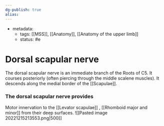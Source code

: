 ```yaml
---
dg-publish: true
alias:
---
```

- metadata:
	- tags: [[MSS]], [[Anatomy]], [[Anatomy of the upper limb]]
	- status: #e 
# Dorsal scapular nerve
The dorsal scapular nerve is an immediate branch of the Roots of C5. It courses posteriorly (often piercing through the middle scalene muscles). It descends along the medial border of the [[Scapulae]].
### The dorsal scapular nerve provides
Motor innervation to the [[Levator scapulae]] , [[Rhomboid major and minor]] from their deep surfaces.
![[Pasted image 20221215213553.png|500]]